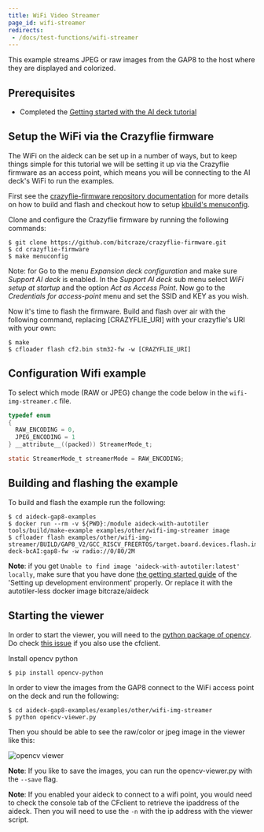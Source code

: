 ```yaml
---
title: WiFi Video Streamer
page_id: wifi-streamer
redirects:
 - /docs/test-functions/wifi-streamer
---
```


This example streams JPEG or raw images from the GAP8 to the host where they are displayed and
colorized.

## Prerequisites

* Completed the [Getting started with the AI deck tutorial](https://www.bitcraze.io/documentation/tutorials/getting-started-with-aideck/)

## Setup the WiFi via the Crazyflie firmware
The WiFi on the aideck can be set up in a number of ways,
but to keep things simple for this tutorial we will be setting it up
via the Crazyflie firmware as an access point, which means you will be
connecting to the AI deck's WiFi to run the examples.

First see the [crazyflie-firmware repository documentation](https://www.bitcraze.io/documentation/repository/crazyflie-firmware/master/building-and-flashing/build/) for more details on how to build and flash and checkout how to setup [kbuild's menuconfig](https://www.bitcraze.io/documentation/repository/crazyflie-firmware/master/development/kbuild/).

Clone and configure the Crazyflie firmware by running the following commands:

```
$ git clone https://github.com/bitcraze/crazyflie-firmware.git
$ cd crazyflie-firmware
$ make menuconfig
```
Note: for
Go to the menu *Expansion deck configuration* and make sure *Support AI deck*
is enabled. In the *Support AI deck* sub menu select *WiFi setup at startup* and the option *Act as Access Point*. Now go to the *Credentials for access-point*
menu and set the SSID and KEY as you wish.

Now it's time to flash the firmware. Build and flash over air with the following command, replacing [CRAZYFLIE_URI] with your crazyflie's URI with your own:

```
$ make
$ cfloader flash cf2.bin stm32-fw -w [CRAZYFLIE_URI]
```


## Configuration Wifi example

To select which mode (RAW or JPEG) change the code below in the ```wifi-img-streamer.c``` file.

```c
typedef enum
{
  RAW_ENCODING = 0,
  JPEG_ENCODING = 1
} __attribute__((packed)) StreamerMode_t;

static StreamerMode_t streamerMode = RAW_ENCODING;
```

## Building and flashing the example

To build and flash the example run the following:

```shell
$ cd aideck-gap8-examples
$ docker run --rm -v ${PWD}:/module aideck-with-autotiler tools/build/make-example examples/other/wifi-img-streamer image
$ cfloader flash examples/other/wifi-img-streamer/BUILD/GAP8_V2/GCC_RISCV_FREERTOS/target.board.devices.flash.img deck-bcAI:gap8-fw -w radio://0/80/2M
```

**Note**: if you get `Unable to find image 'aideck-with-autotiler:latest' locally`, make sure that you have done [the getting started guide](https://www.bitcraze.io/documentation/tutorials/getting-started-with-aideck/) of the 'Setting up development environment' properly. Or replace it with the autotiler-less docker image bitcraze/aideck


## Starting the viewer

In order to start the viewer, you will need to the [python package of opencv](https://pypi.org/project/opencv-python/?msclkid=d7172048cae011ecb4ebefc85fe0fc45). Do check [this issue](https://github.com/bitcraze/crazyflie-clients-python/issues/611) if you also use the cfclient.

Install opencv python

```shell
$ pip install opencv-python
```

In order to view the images from the GAP8 connect to the WiFi access point on the deck and
run the following:

```shell
$ cd aideck-gap8-examples/examples/other/wifi-img-streamer
$ python opencv-viewer.py
```

Then you should be able to see the raw/color or jpeg image in the viewer like this:

![opencv viewer](/docs/images/viewer.png)

**Note**: If you like to save the images, you can run the opencv-viewer.py with the `--save` flag.

**Note**: If you enabled your aideck to connect to a wifi point, you would need to check the console tab of the CFclient to retrieve the ipaddress of the aideck. Then you will need to use the `-n` with the ip address with the viewer script.
